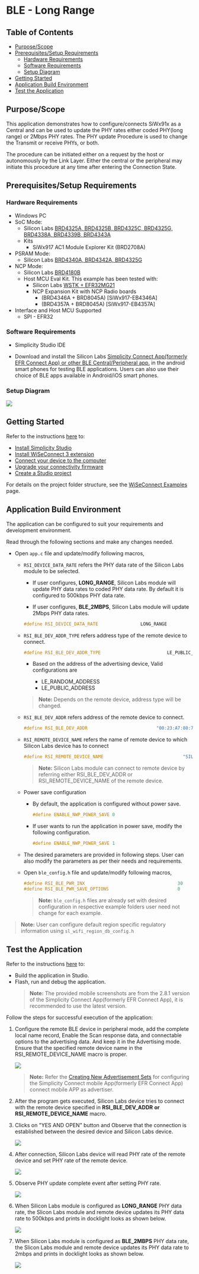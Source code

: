 # BLE - Long Range

## Table of Contents

- [Purpose/Scope](#purposescope)
- [Prerequisites/Setup Requirements](#prerequisitessetup-requirements)
  - [Hardware Requirements](#hardware-requirements)
  - [Software Requirements](#software-requirements)
  - [Setup Diagram](#setup-diagram)
- [Getting Started](#getting-started)
- [Application Build Environment](#application-build-environment)
- [Test the Application](#test-the-application)

## Purpose/Scope

This application demonstrates how to configure/connects SiWx91x as a Central and can be used to update the PHY rates either coded PHY(long range) or 2Mbps PHY rates. The PHY update Procedure is used to change the Transmit or receive PHYs, or both.

The procedure can be initiated either on a request by the host or autonomously by the Link Layer. Either the central or the peripheral may initiate this procedure at any time after entering the Connection State.

## Prerequisites/Setup Requirements

### Hardware Requirements

- Windows PC
- SoC Mode:
  - Silicon Labs [BRD4325A, BRD4325B, BRD4325C, BRD4325G, BRD4338A, BRD4339B, BRD4343A](https://www.silabs.com/)
  - Kits
    - SiWx917 AC1 Module Explorer Kit (BRD2708A)
- PSRAM Mode:  
  - Silicon Labs [BRD4340A, BRD4342A, BRD4325G](https://www.silabs.com/)
- NCP Mode:
  - Silicon Labs [BRD4180B](https://www.silabs.com/)
  - Host MCU Eval Kit. This example has been tested with:
    - Silicon Labs [WSTK + EFR32MG21](https://www.silabs.com/development-tools/wireless/efr32xg21-bluetooth-starter-kit)
    - NCP Expansion Kit with NCP Radio boards
      - (BRD4346A + BRD8045A) [SiWx917-EB4346A]
      - (BRD4357A + BRD8045A) [SiWx917-EB4357A]
- Interface and Host MCU Supported
  - SPI - EFR32 

### Software Requirements

- Simplicity Studio IDE
  
- Download and install the Silicon Labs [Simplicity Connect App(formerly EFR Connect App) or other BLE Central/Peripheral app.](https://www.silabs.com/developers/simplicity-connect-mobile-app ) in the android smart phones for testing BLE applications. Users can also use their choice of BLE apps available in Android/iOS smart phones.

### Setup Diagram

![](resources/readme/ble_longrange_2mbps_soc_ncp.png)

## Getting Started

Refer to the instructions [here](https://docs.silabs.com/wiseconnect/latest/wiseconnect-getting-started/) to:

- [Install Simplicity Studio](https://docs.silabs.com/wiseconnect/latest/wiseconnect-developers-guide-developing-for-silabs-hosts/#install-simplicity-studio)
- [Install WiSeConnect 3 extension](https://docs.silabs.com/wiseconnect/latest/wiseconnect-developers-guide-developing-for-silabs-hosts/#install-the-wi-se-connect-3-extension)
- [Connect your device to the computer](https://docs.silabs.com/wiseconnect/latest/wiseconnect-developers-guide-developing-for-silabs-hosts/#connect-si-wx91x-to-computer)
- [Upgrade your connectivity firmware ](https://docs.silabs.com/wiseconnect/latest/wiseconnect-developers-guide-developing-for-silabs-hosts/#update-si-wx91x-connectivity-firmware)
- [Create a Studio project ](https://docs.silabs.com/wiseconnect/latest/wiseconnect-developers-guide-developing-for-silabs-hosts/#create-a-project)

For details on the project folder structure, see the [WiSeConnect Examples](https://docs.silabs.com/wiseconnect/latest/wiseconnect-examples/#example-folder-structure) page.

## Application Build Environment

The application can be configured to suit your requirements and development environment.

Read through the following sections and make any changes needed.

- Open `app.c` file and update/modify following macros,

  - `RSI_DEVICE_DATA_RATE` refers the PHY data rate of the Silicon Labs module to be selected.

    - If user configures, **LONG_RANGE**, Silicon Labs module will update PHY data rates to coded PHY data rate. By default it is configured to 500kbps PHY data rate.

    - If user configures, **BLE_2MBPS**, Silicon Labs module will update 2Mbps PHY data rates.

    ```c
    #define RSI_DEVICE_DATA_RATE                LONG_RANGE
    ```

  - `RSI_BLE_DEV_ADDR_TYPE` refers address type of the remote device to connect.

    ```c
    #define RSI_BLE_DEV_ADDR_TYPE                         LE_PUBLIC_ADDRESS
    ```

    - Based on the address of the advertising device, Valid configurations are

      - LE_RANDOM_ADDRESS
      - LE_PUBLIC_ADDRESS

    >  **Note:** Depends on the remote device, address type will be changed.

  - `RSI_BLE_DEV_ADDR` refers address of the remote device to connect.

    ```c
    #define RSI_BLE_DEV_ADDR                          "00:23:A7:80:70:B9"
    ```

  - `RSI_REMOTE_DEVICE_NAME` refers the name of remote device to which Silicon Labs device has to connect

    ```c
    #define RSI_REMOTE_DEVICE_NAME                              "SILABS_DEV"
    ```

    >  **Note:** Silicon Labs module can connect to remote device by referring either RSI_BLE_DEV_ADDR or  RSI_REMOTE_DEVICE_NAME of the remote device.

  - Power save configuration

    - By default, the application is configured without power save.

      ```c  
      #define ENABLE_NWP_POWER_SAVE 0
      ```

    - If user wants to run the application in power save, modify the following configuration.

      ```c  
      #define ENABLE_NWP_POWER_SAVE 1
      ```

  - The desired parameters are provided in following steps. User can also modify the parameters as per their needs and requirements.

  - Open `ble_config.h` file and update/modify following macros,

    ```c
    #define RSI_BLE_PWR_INX                                   30
    #define RSI_BLE_PWR_SAVE_OPTIONS                          0 
    ```

    > **Note:** `ble_config.h` files are already set with desired configuration in respective example folders user need not change for each example.

> **Note:** 
> User can configure default region specific regulatory information using `sl_wifi_region_db_config.h`

## Test the Application

Refer to the instructions [here](https://docs.silabs.com/wiseconnect/latest/wiseconnect-getting-started/) to:

- Build the application in Studio.
- Flash, run and debug the application.
    > **Note:**  The provided mobile screenshots are from the 2.8.1 version of the Simplicity Connect App(formerly EFR Connect App), it is recommended to use the latest version.

Follow the steps for successful execution of the application:

1. Configure the remote BLE device in peripheral mode, add the complete local name record,  Enable the Scan response data, and connectable options to the advertising data. And keep it in the Advertising mode. Ensure that the specified remote device name in the RSI_REMOTE_DEVICE_NAME macro is proper.

    ![](resources/readme/blelradvertising.png)     

   > **Note:** Refer the [Creating New Advertisement Sets](https://docs.silabs.com/bluetooth/5.0/miscellaneous/mobile/efr-connect-mobile-app) for configuring the Simplicity Connect mobile App(formerly EFR Connect App) connect mobile APP as advertiser.

2. After the program gets executed, Silicon Labs device tries to connect with the remote device specified in **RSI_BLE_DEV_ADDR** **or RSI_REMOTE_DEVICE_NAME** macro.

3. Clicks on "YES AND OPEN" button and Observe that the connection is established between the desired device and Silicon Labs device.

    ![](resources/readme/blelrconnection.png) 

4. After connection, Silicon Labs device will read PHY rate of the remote device and set PHY rate of the remote device.

    ![](resources/readme/blelrconnection1.png)

5. Observe PHY update complete event after setting PHY rate.

    ![](resources/readme/output1.png)

6. When Silicon Labs module is configured as **LONG_RANGE** PHY data rate, the Slicon Labs module and remote device updates its PHY data rate to 500kbps and prints in docklight looks as shown below.

    ![](resources/readme/500kbps.png)

7. When Silicon Labs module is configured as **BLE_2MBPS** PHY data rate, the Slicon Labs module and remote device updates its PHY data rate to 2mbps and prints in docklight looks as shown below.

    ![](resources/readme/2mbps.png)

    


